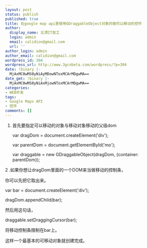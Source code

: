 ```yaml
---
layout: post
status: publish
published: true
title: 在google map api里使用GDraggableObject对象的做可以移动的控件
author:
  display_name: 北漂IT民工
  login: admin
  email: calidion@gmail.com
  url: ''
author_login: admin
author_email: calidion@gmail.com
wordpress_id: 304
wordpress_url: http://www.3gcnbeta.com/wordpress/?p=304
date: !binary |-
  MjAxMC0wMS0yNiAyMDowNToxMCArMDgwMA==
date_gmt: !binary |-
  MjAxMC0wMS0yNiAxMjowNToxMCArMDgwMA==
categories:
- WEB开发
tags:
- Google Maps API
- 控件
comments: []
---
```

1. 首先要指定可以移动的对象与移动对象移动的父级dom

   var dragDom = document.createElement('div');

   var parentDom = document.getElementById('mo');

   var draggable = new GDraggableObject(dragDom, {container: parentDom});

2 .如果你想让dragDom里面的一个DOM来当做移动的控制条，

你可以先把它取出来。

   var bar = document.createElement('div');

dragDom.appendChild(bar);

然后用这句话，

   draggable.setDraggingCursor(bar);

将移动控制条限制在bar上。

这样一个最基本的可移动对象就创建完成。

